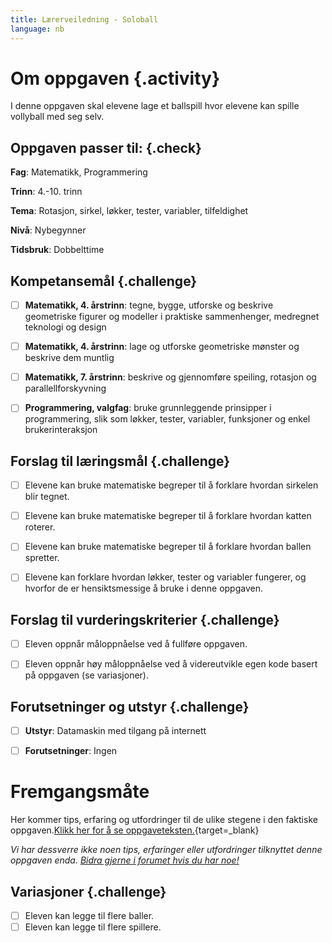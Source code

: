 ```yaml
---
title: Lærerveiledning - Soloball
language: nb
---
```


# Om oppgaven {.activity}
I denne oppgaven skal elevene lage et ballspill hvor elevene kan spille vollyball med seg selv.

## Oppgaven passer til: {.check}
 __Fag__: Matematikk, Programmering

__Trinn__: 4.-10. trinn

__Tema__: Rotasjon, sirkel, løkker, tester, variabler, tilfeldighet

__Nivå__: Nybegynner

__Tidsbruk__: Dobbelttime


## Kompetansemål {.challenge}

- [ ]  __Matematikk, 4. årstrinn__: tegne, bygge, utforske og beskrive geometriske figurer og modeller i praktiske sammenhenger, medregnet teknologi og design

- [ ]  __Matematikk, 4. årstrinn__: lage og utforske geometriske mønster og beskrive dem muntlig

- [ ]  __Matematikk, 7. årstrinn__: beskrive og gjennomføre speiling, rotasjon og parallellforskyvning

- [ ]  __Programmering, valgfag__: bruke grunnleggende prinsipper i programmering, slik som løkker, tester, variabler, funksjoner og enkel brukerinteraksjon


## Forslag til læringsmål {.challenge}

- [ ]  Elevene kan bruke matematiske begreper til å forklare hvordan sirkelen blir tegnet.
- [ ]  Elevene kan bruke matematiske begreper til å forklare hvordan katten roterer.
- [ ]  Elevene kan bruke matematiske begreper til å forklare hvordan ballen spretter.
- [ ]  Elevene kan forklare hvordan løkker, tester og variabler fungerer, og hvorfor de er hensiktsmessige å bruke i denne oppgaven.


## Forslag til vurderingskriterier {.challenge}

- [ ]  Eleven oppnår måloppnåelse ved å fullføre oppgaven.
- [ ]  Eleven oppnår høy måloppnåelse ved å videreutvikle egen kode basert på oppgaven (se variasjoner).


## Forutsetninger og utstyr {.challenge}

- [ ]  __Utstyr__: Datamaskin med tilgang på internett

- [ ]  __Forutsetninger__: Ingen


# Fremgangsmåte
Her kommer tips, erfaring og utfordringer til de ulike stegene i den faktiske oppgaven.[Klikk her for å se oppgaveteksten.](../soloball/soloball.html){target=_blank}

_Vi har dessverre ikke noen tips, erfaringer eller utfordringer tilknyttet denne oppgaven enda. [Bidra gjerne i forumet hvis du har noe!](https://forum.kidsakoder.no/c/oppgaver)_


## Variasjoner {.challenge}
- [ ]  Eleven kan legge til flere baller.
- [ ]  Eleven kan legge til flere spillere. 
